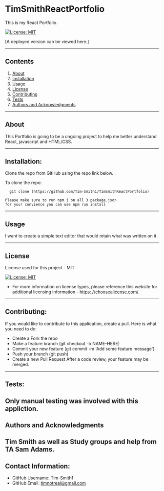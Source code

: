 # TimSmithReactPortfolio



  This is my React Portfolio.

  [![License: MIT](https://img.shields.io/badge/License-MIT-yellow.svg)](https://opensource.org/licenses/MIT)

  [A deployed version can be viewed here.]
  
---
## Contents
1. [About](#about)
2. [Installation](#installation)
3. [Usage](#usage)
4. [License](#license)
5. [Contributing](#contributing)
6. [Tests](#tests)
7. [Authors and Acknowledgments](#authors-and-acknowledgments)
---
## About
   This Portfolio is going to be a ongoing project to help me better understand React, javascript and HTML/CSS.
  

---
## Installation:
  Clone the repo from GitHub using the repo link below.

  To clone the repo:
  
      git clone (https://github.com/Tim-Smith1/TimSmithReactPortfolio)
  
    Please make sure to run npm i on all 3 package.json
    for your convience you can use npm run install 

---
## Usage

I want to create a simple text editor that would retain what was written on it.

---
## License
  License used for this project - MIT

  [![License: MIT](https://img.shields.io/badge/License-MIT-yellow.svg)](https://opensource.org/licenses/MIT)

  * For more information on license types, please reference this website
  for additional licensing information - [https: //choosealicense.com/](https://choosealicense.com/).
---
## Contributing:
  
  If you would like to contribute to this application, create a pull.
  Here is what you need to do:
  - Create a Fork the repo
  - Make a feature branch (git checkout -b NAME-HERE)
  - Commit your new feature (git commit -m 'Add some feature message')
  - Push your branch (git push)
  - Create a new Pull Request
  After a code review, your feature may be merged.
---
## Tests:
  Only manual testing was involved with this appliction.
---
## Authors and Acknowledgments
  Tim Smith as well as Study groups and help from TA Sam Adams.
---
## Contact Information:
* GitHub Username: Tim-Smith1
* GitHub Email:    timnotreal@gmail.com
  
